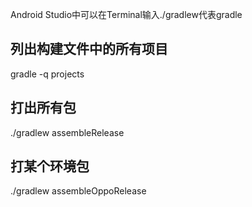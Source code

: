 Android Studio中可以在Terminal输入./gradlew代表gradle
## 列出构建文件中的所有项目
gradle -q projects
## 打出所有包
./gradlew assembleRelease
## 打某个环境包
./gradlew assembleOppoRelease
